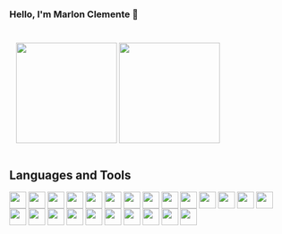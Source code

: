 ### Hello, I'm Marlon Clemente 👋

##
<!--
**marlon-clemente/marlon-clemente** is a ✨ _special_ ✨ repository because its `README.md` (this file) appears on your GitHub profile.

Here are some ideas to get you started:

- 🔭 I’m currently working on ...
- 🌱 I’m currently learning ...
- 👯 I’m looking to collaborate on ...
- 🤔 I’m looking for help with ...
- 💬 Ask me about ...
- 📫 How to reach me: ...
- 😄 Pronouns: ...
- ⚡ Fun fact: ...
-->

<div style="display:inline-block; margin: 12px;">
  <img height="180em" src="https://github-readme-stats.vercel.app/api?username=marlon-clemente&show_icons=true&theme=dracula&hide=contribs,prs"/>
  <img height="180em" src="https://github-readme-stats.vercel.app/api/top-langs/?username=marlon-clemente&layout=compact&theme=dracula"/>
</div>



## Languages and Tools

<div style="display:inline-block">
  <img align="center" height="30" width="30" src="https://cdn.jsdelivr.net/gh/devicons/devicon/icons/arduino/arduino-original-wordmark.svg" >
  <img align="center" height="30" width="30" src="https://cdn.jsdelivr.net/gh/devicons/devicon/icons/c/c-original.svg" >
  <img align="center" height="30" width="30" src="https://cdn.jsdelivr.net/gh/devicons/devicon/icons/postgresql/postgresql-plain.svg" >
  <img align="center" height="30" width="30" src="https://cdn.jsdelivr.net/gh/devicons/devicon/icons/yarn/yarn-original-wordmark.svg" >
  <img align="center" height="30" width="30" src="https://cdn.jsdelivr.net/gh/devicons/devicon/icons/vscode/vscode-original.svg" >
  <img align="center" height="30" width="30" src="https://cdn.jsdelivr.net/gh/devicons/devicon/icons/typescript/typescript-original.svg" >
  <img align="center" height="30" width="30" src="https://cdn.jsdelivr.net/gh/devicons/devicon/icons/tailwindcss/tailwindcss-plain.svg">
  <img align="center" height="30" width="30" src="https://cdn.jsdelivr.net/gh/devicons/devicon/icons/sass/sass-original.svg" >
  <img align="center" height="30" width="30" src="https://cdn.jsdelivr.net/gh/devicons/devicon/icons/react/react-original-wordmark.svg" >
  <img align="center" height="30" width="30" src="https://cdn.jsdelivr.net/gh/devicons/devicon/icons/r/r-original.svg" >
  <img align="center" height="30" width="30" src="https://cdn.jsdelivr.net/gh/devicons/devicon/icons/npm/npm-original-wordmark.svg" >
  <img align="center" height="30" width="30" src="https://cdn.jsdelivr.net/gh/devicons/devicon/icons/nodejs/nodejs-original.svg" >
  <img align="center" height="30" width="30" src="https://cdn.jsdelivr.net/gh/devicons/devicon/icons/mysql/mysql-original-wordmark.svg" >
  <img align="center" height="30" width="30" src="https://cdn.jsdelivr.net/gh/devicons/devicon/icons/mongodb/mongodb-original-wordmark.svg" >
  <img align="center" height="30" width="30" src="https://cdn.jsdelivr.net/gh/devicons/devicon/icons/materialui/materialui-original.svg" >
  <img align="center" height="30" width="30" src="https://cdn.jsdelivr.net/gh/devicons/devicon/icons/javascript/javascript-original.svg" >
  <img align="center" height="30" width="30" src="https://cdn.jsdelivr.net/gh/devicons/devicon/icons/java/java-original-wordmark.svg" >
  <img align="center" height="30" width="30" src="https://cdn.jsdelivr.net/gh/devicons/devicon/icons/heroku/heroku-plain-wordmark.svg" >
  <img align="center" height="30" width="30" src="https://cdn.jsdelivr.net/gh/devicons/devicon/icons/html5/html5-original.svg" >
  <img align="center" height="30" width="30" src="https://cdn.jsdelivr.net/gh/devicons/devicon/icons/firebase/firebase-plain-wordmark.svg" >
  <img align="center" height="30" width="30" src="https://cdn.jsdelivr.net/gh/devicons/devicon/icons/filezilla/filezilla-plain.svg" >
  <img align="center" height="30" width="30" src="https://cdn.jsdelivr.net/gh/devicons/devicon/icons/figma/figma-original.svg" >
  <img align="center" height="30" width="30" src="https://cdn.jsdelivr.net/gh/devicons/devicon/icons/css3/css3-original.svg" >
  <img align="center" height="30" width="30" src="https://cdn.jsdelivr.net/gh/devicons/devicon/icons/bootstrap/bootstrap-original.svg" />
</div>
